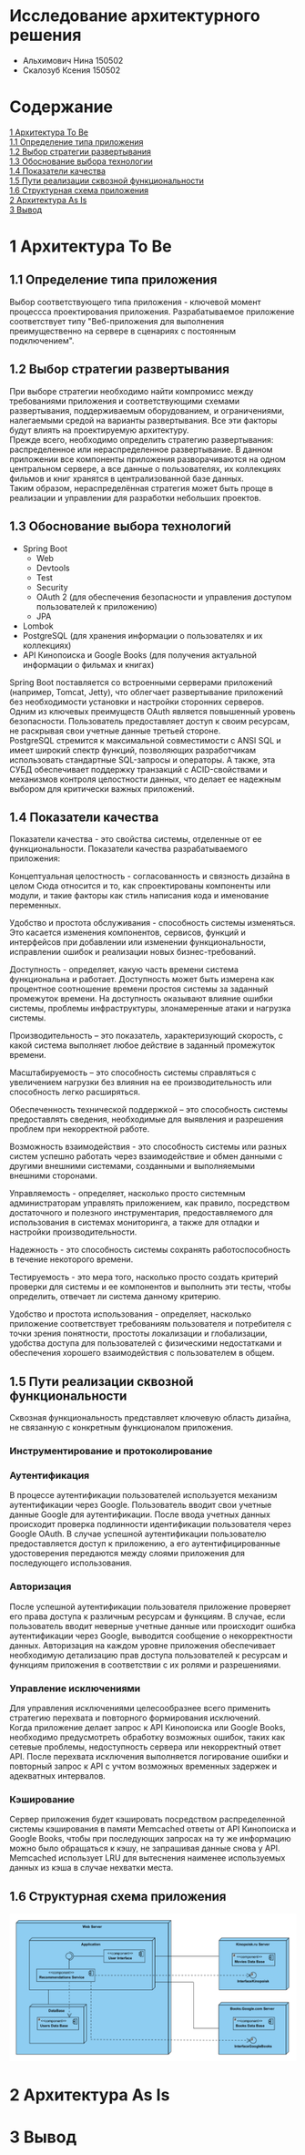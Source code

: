 # Исследование архитектурного решения

- Альхимович Нина 150502
- Скалозуб Ксения 150502

# Содержание

[1 Архитектура To Be](#1-архитектура-to-be)  
[1.1 Определение типа приложения](#11-определение-типа-приложения)  
[1.2 Выбор стратегии развертывания](#12-выбор-стратегии-развертывания)  
[1.3 Обоснование выбора технологии](#13-обоснование-выбора-технологий)  
[1.4 Показатели качества](#14-показатели-качества)  
[1.5 Пути реализации сквозной функциональности](#15-пути-реализации-сквозной-функциональности)<br>
[1.6 Структурная схема приложения](#16-структурная-схема-приложения)<br>
[2 Архитектура As Is](#2-архитектура-as-is)<br>
[3 Вывод](#3-вывод)

# 1 Архитектура To Be

## 1.1 Определение типа приложения

Выбор соответствующего типа приложения - ключевой момент процессса проектирования приложения. 
Разрабатываемое приложение соответствует типу "Веб-приложения для выполнения преимущественно на сервере в сценариях с постоянным подключением".

## 1.2 Выбор стратегии развертывания

При выборе стратегии необходимо найти компромисс между требованиями приложения и соответствующими схемами развертывания, поддерживаемым оборудованием, и ограничениями, налегаемыми средой на варианты развертывания. Все эти факторы будут влиять на проектируемую архитектуру.<br>
Прежде всего, необходимо определить стратегию развертывания: распределенное или нераспределенное развертывание.
В данном приложении все компоненты приложения разворачиваются на одном центральном сервере, а все данные о пользователях, их коллекциях фильмов и книг хранятся в централизованной базе данных.<br>
Таким образом, нераспределённая стратегия может быть проще в реализации и управлении для разработки небольших проектов.

## 1.3 Обоснование выбора технологий

- Spring Boot
  * Web
  * Devtools
  * Test
  * Security
  * OAuth 2 (для обеспечения безопасности и управления доступом пользователей к приложению)
  * JPA
- Lombok
- PostgreSQL (для хранения информации о пользователях и их коллекциях)
- API Кинопоиска и Google Books (для получения актуальной информации о фильмах и книгах)

Spring Boot поставляется со встроенными серверами приложений (например, Tomcat, Jetty), что облегчает развертывание приложений без необходимости установки и настройки сторонних серверов.<br>
Одним из ключевых преимуществ OAuth является повышенный уровень безопасности. Пользователь предоставляет доступ к своим ресурсам, не раскрывая свои учетные данные третьей стороне.<br>
PostgreSQL стремится к максимальной совместимости с ANSI SQL и имеет широкий спектр функций, позволяющих разработчикам использовать стандартные SQL-запросы и операторы. А также, эта СУБД обеспечивает поддержку транзакций с ACID-свойствами и механизмов контроля целостности данных, что делает ее надежным выбором для критически важных приложений.

## 1.4 Показатели качества

Показатели качества - это свойства системы, отделенные от ее функциональности.
Показатели качества разрабатываемого приложения:

Концептуальная целостность - согласованность и связность дизайна в целом Сюда относится и то, как спроектированы компоненты или модули, и такие факторы как стиль написания кода и именование переменных.

Удобство и простота обслуживания - способность системы изменяться. Это касается изменения компонентов, сервисов, функций и интерфейсов при добавлении или изменении функциональности, исправлении ошибок и реализации новых бизнес-требований.

Доступность - определяет, какую часть времени система функциональна и работает. Доступность может быть измерена как процентное соотношение времени простоя системы за заданный промежуток времени. На доступность оказывают влияние ошибки системы, проблемы инфраструктуры, злонамеренные атаки и нагрузка системы.

Производительность – это показатель, характеризующий скорость, с какой система выполняет любое действие в заданный промежуток времени.

Масштабируемость – это способность системы справляться с увеличением нагрузки без влияния на ее производительность или способность легко расширяться.

Обеспеченность технической поддержкой – это способность системы предоставлять сведения, необходимые для выявления и разрешения проблем при некорректной работе.

Возможность взаимодействия - это способность системы или разных систем успешно работать через взаимодействие и обмен данными с другими внешними системами, созданными и выполняемыми внешними сторонами.

Управляемость - определяет, насколько просто системным администраторам управлять приложением, как правило, посредством достаточного и полезного инструментария, предоставляемого для использования в системах мониторинга, а также для отладки и настройки производительности.

Надежность - это способность системы сохранять работоспособность в течение некоторого времени.

Тестируемость - это мера того, насколько просто создать критерий проверки для системы и ее компонентов и выполнить эти тесты, чтобы определить, отвечает ли система данному критерию.

Удобство и простота использования - определяет, насколько приложение соответствует требованиям пользователя и потребителя с точки зрения понятности, простоты локализации и глобализации, удобства доступа для пользователей с физическими недостатками и обеспечения хорошего взаимодействия с пользователем в общем.

## 1.5 Пути реализации сквозной функциональности

Сквозная функциональность представляет ключевую область дизайна, не связанную с конкретным функционалом приложения.

### Инструментирование и протоколирование

### Аутентификация

В процессе аутентификации пользователей используется механизм аутентификации через Google. 
Пользователь вводит свои учетные данные Google для аутентификации.
После ввода учетных данных происходит проверка подлинности идентификации пользователя через Google OAuth.
В случае успешной аутентификации пользователю предоставляется доступ к приложению, а его аутентифицированные удостоверения передаются между слоями приложения для последующего использования.

### Авторизация

После успешной аутентификации пользователя приложение проверяет его права доступа к различным ресурсам и функциям.
В случае, если пользователь вводит неверные учетные данные или происходит ошибка аутентификации через Google, выводится сообщение о некорректности данных.
Авторизация на каждом уровне приложения обеспечивает необходимую детализацию прав доступа пользователей к ресурсам и функциям приложения в соответствии с их ролями и разрешениями.

### Управление исключениями

Для управления исключениями целесообразнее всего применить стратегию перехвата и повторного формирования исключений.<br>
Когда приложение делает запрос к API Кинопоиска или Google Books, необходимо предусмотреть обработку возможных ошибок, таких как сетевые проблемы, недоступность сервера или некорректный ответ API. После перехвата исключения выполняется логирование ошибки и повторный запрос к API с учтом возможных временных задержек и адекватных интервалов.

### Кэширование

Сервер приложения будет кэшировать посредством распределенной системы кэширования в памяти Memcached ответы от API Кинопоиска и Google Books, чтобы при последующих запросах на ту же информацию можно было обращаться к кэшу, не запрашивая данные снова у API. Memcached использует LRU для вытеснения наименее используемых данных из кэша в случае нехватки места.

## 1.6 Структурная схема приложения

![Структурная схема приложения](https://github.com/SneakyElfff/MoviesAndBooksRecommendationsService/blob/1b6e81714c6769a8b1fd93211ec26b0a8c1f33e3/Development/Deployment%5CComponent%20UML%20Diagram.png)

# 2 Архитектура As Is

# 3 Вывод
